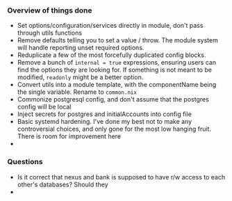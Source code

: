 ### Overview of things done

- Set options/configuration/services directly in module, don't pass through utils functions
- Remove defaults telling you to set a value / throw. The module system will handle reporting unset required options.
- Reduplicate a few of the most forcefully duplicated config blocks.
- Remove a bunch of `internal = true` expressions, ensuring users can find the options they are looking for. If something is not meant to be modified, `readonly` might be a better option.
- Convert utils into a module template, with the componentName being the single variable. Rename to `common.nix`
- Commonize postgresql config, and don't assume that the postgres config will be local
- Inject secrets for postgres and initialAccounts into config file
- Basic systemd hardening. I've done my best not to make any controversial choices, and only gone for the most low hanging fruit. There is room for improvement here
-

### Questions

- Is it correct that nexus and bank is supposed to have r/w access to each other's databases? Should they
-


